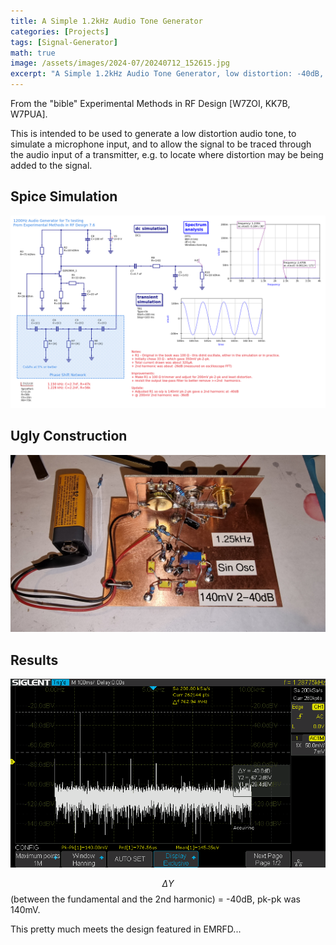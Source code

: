 ```yaml
---
title: A Simple 1.2kHz Audio Tone Generator
categories: [Projects]
tags: [Signal-Generator]
math: true
image: /assets/images/2024-07/20240712_152615.jpg
excerpt: "A Simple 1.2kHz Audio Tone Generator, low distortion: -40dB, pk-pk: 140mV, with spice modelling and ugly construction."
---
```


From the "bible" Experimental Methods in RF Design [W7ZOI, KK7B, W7PUA].

This is intended to be used to generate a low distortion audio tone, to simulate a microphone input,
and to allow the signal to be traced through the audio input of a transmitter, e.g. to locate where
distortion may be being added to the signal.

## Spice Simulation

![spice simulation](/assets/images/2024-07/D20240710_1_2KHz_Sin_Osc_spice.png "Spice simulation of the low distortion audio 1.2KHz tone generator")

## Ugly Construction

![ugly build](/assets/images/2024-07/20240712_152615.jpg "Ugly style construction of the low distortion audio 1.2KHz tone generator")

## Results

![Second harmonic](/assets/images/2024-07/Osc%20screenshot.png "Oscilloscope showing harmonics of the 1.2KHz tone generator")

$$\Delta{}Y$$ (between the fundamental and the 2nd harmonic) = -40dB, pk-pk was 140mV.

This pretty much meets the design featured in EMRFD...
